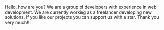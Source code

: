 Hello, how are you?
 We are a group of developers with experience in web development. We are currently working as a freelancer developing new solutions. If you like our projects you can support us with a star. Thank you very much!!!
